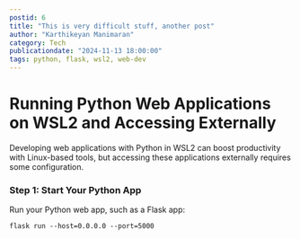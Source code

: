 ```yaml
---
postid: 6
title: "This is very difficult stuff, another post"
author: "Karthikeyan Manimaran"
category: Tech
publicationdate: "2024-11-13 18:00:00"
tags: python, flask, wsl2, web-dev
---
```


# Running Python Web Applications on WSL2 and Accessing Externally

Developing web applications with Python in WSL2 can boost productivity with Linux-based tools, but accessing these applications externally requires some configuration.

### Step 1: Start Your Python App

Run your Python web app, such as a Flask app:

```shell
flask run --host=0.0.0.0 --port=5000
